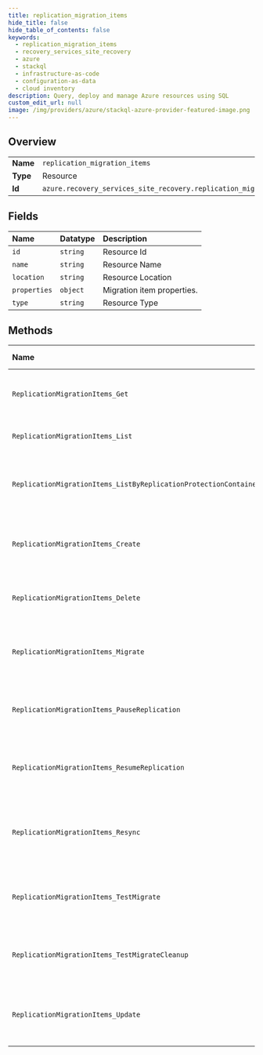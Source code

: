 ```yaml
---
title: replication_migration_items
hide_title: false
hide_table_of_contents: false
keywords:
  - replication_migration_items
  - recovery_services_site_recovery
  - azure    
  - stackql
  - infrastructure-as-code
  - configuration-as-data
  - cloud inventory
description: Query, deploy and manage Azure resources using SQL
custom_edit_url: null
image: /img/providers/azure/stackql-azure-provider-featured-image.png
---
```

  
    

## Overview
<table><tbody>
<tr><td><b>Name</b></td><td><code>replication_migration_items</code></td></tr>
<tr><td><b>Type</b></td><td>Resource</td></tr>
<tr><td><b>Id</b></td><td><code>azure.recovery_services_site_recovery.replication_migration_items</code></td></tr>
</tbody></table>

## Fields
| Name | Datatype | Description |
|:-----|:---------|:------------|
| `id` | `string` | Resource Id |
| `name` | `string` | Resource Name |
| `location` | `string` | Resource Location |
| `properties` | `object` | Migration item properties. |
| `type` | `string` | Resource Type |
## Methods
| Name | Accessible by | Required Params | Description |
|:-----|:--------------|:----------------|:------------|
| `ReplicationMigrationItems_Get` | `SELECT` | `api-version, fabricName, migrationItemName, protectionContainerName, resourceGroupName, resourceName, subscriptionId` |  |
| `ReplicationMigrationItems_List` | `SELECT` | `api-version, resourceGroupName, resourceName, subscriptionId` |  |
| `ReplicationMigrationItems_ListByReplicationProtectionContainers` | `SELECT` | `api-version, fabricName, protectionContainerName, resourceGroupName, resourceName, subscriptionId` | Gets the list of ASR migration items in the protection container. |
| `ReplicationMigrationItems_Create` | `INSERT` | `api-version, fabricName, migrationItemName, protectionContainerName, resourceGroupName, resourceName, subscriptionId, data__properties` | The operation to create an ASR migration item (enable migration). |
| `ReplicationMigrationItems_Delete` | `DELETE` | `api-version, fabricName, migrationItemName, protectionContainerName, resourceGroupName, resourceName, subscriptionId` | The operation to delete an ASR migration item. |
| `ReplicationMigrationItems_Migrate` | `EXEC` | `api-version, fabricName, migrationItemName, protectionContainerName, resourceGroupName, resourceName, subscriptionId, data__properties` | The operation to initiate migration of the item. |
| `ReplicationMigrationItems_PauseReplication` | `EXEC` | `api-version, fabricName, migrationItemName, protectionContainerName, resourceGroupName, resourceName, subscriptionId, data__properties` | The operation to initiate pause replication of the item. |
| `ReplicationMigrationItems_ResumeReplication` | `EXEC` | `api-version, fabricName, migrationItemName, protectionContainerName, resourceGroupName, resourceName, subscriptionId, data__properties` | The operation to initiate resume replication of the item. |
| `ReplicationMigrationItems_Resync` | `EXEC` | `api-version, fabricName, migrationItemName, protectionContainerName, resourceGroupName, resourceName, subscriptionId, data__properties` | The operation to resynchronize replication of an ASR migration item. |
| `ReplicationMigrationItems_TestMigrate` | `EXEC` | `api-version, fabricName, migrationItemName, protectionContainerName, resourceGroupName, resourceName, subscriptionId, data__properties` | The operation to initiate test migration of the item. |
| `ReplicationMigrationItems_TestMigrateCleanup` | `EXEC` | `api-version, fabricName, migrationItemName, protectionContainerName, resourceGroupName, resourceName, subscriptionId, data__properties` | The operation to initiate test migrate cleanup. |
| `ReplicationMigrationItems_Update` | `EXEC` | `api-version, fabricName, migrationItemName, protectionContainerName, resourceGroupName, resourceName, subscriptionId` | The operation to update the recovery settings of an ASR migration item. |
